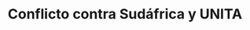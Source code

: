 ﻿---
title: "Conflicto contra Sudáfrica y UNITA"
permalink: periodes_684.html
layout: periode
dataInici: 1978
dataFi: 1991-05-31
sidebar: periodes
pares:
  - 682:
    title: "Guerra civil angoleña"
    dataInici: "(1975-11-11)"
    dataFi: "(2002-04-04)"

fills:
jocsPrincipals:
jocsEscenaris:
  - title: "Angola"
    bggId: 155414
    dataInici: 1987
    dataFi: 1988

jocsEpoca:
jocsEpocaEscenaris:
---
